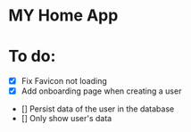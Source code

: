 # MY Home App

# To do:

- [x] Fix Favicon not loading
- [x] Add onboarding page when creating a user
- [] Persist data of the user in the database
- [] Only show user's data
